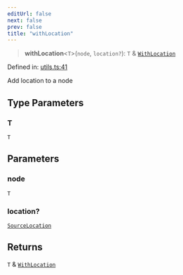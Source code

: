 ```yaml
---
editUrl: false
next: false
prev: false
title: "withLocation"
---
```


> **withLocation**\<`T`\>(`node`, `location?`): `T` & [`WithLocation`](/api/ast/interfaces/withlocation/)

Defined in: [utils.ts:41](https://github.com/rcs-agents/rcs-lang/blob/2886a07e868cf92f1e606ce6c904ff7e06f6aeb1/packages/ast/src/utils.ts#L41)

Add location to a node

## Type Parameters

### T

`T`

## Parameters

### node

`T`

### location?

[`SourceLocation`](/api/ast/interfaces/sourcelocation/)

## Returns

`T` & [`WithLocation`](/api/ast/interfaces/withlocation/)
